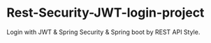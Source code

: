 # Rest-Security-JWT-login-project
Login with JWT &amp; Spring Security &amp; Spring boot by REST API Style. 
